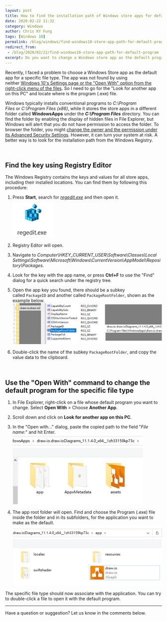 ```yaml
---
layout: post
title: How to find the installation path of Windows store apps for default program settings in Windows 10
date: 2020-02-22 11:32
category: Windows
author: Chris KY Fung
tags: [Windows 10]
permalink: /blog/windows/find-windows10-store-app-path-for-default-program
redirect_from:
 - /blog/2020/02/22/find-windows10-store-app-path-for-default-program
excerpt: Do you want to change a Windows store app as the default program for opening files? Are you looking for the root folder of the Windows Store app for File Association? Here is a procedure of locating the path from the Windows Registry and setting it for a specific file type. In this article, I used the draw.io application as a demonstration.
---
```


<!--more-->

Recently, I faced a problem to choose a Windows Store app as the default app for a specific file type. The app was not found by using neither [Windows 10's Settings page or the "Open With" option from the right-click menu of the files](https://techforluddites.com/windows-10-change-the-default-programs-for-opening-files/). So I need to go for the "Look for another app on this PC" and locate where is the program (.exe) file.

Windows typically installs conventional programs to *C:\Program Files* or *C:\Program Files (x86)*, while it stores the store apps in a different folder called **WindowsApps** under the ***C:\Program Files*** directory. You can find the folder by enabling the display of hidden files in File Explorer, but Windows will alert that you do not have permission to access the folder. To browser the folder, you might [change the owner and the permission under its Advanced Security Settings](https://www.techmesto.com/windows-store-apps-installed-save-data/). However, it can turn your system at risk. A better way is to look for the installation path from the Windows Registry.

<br>

## Find the key using Registry Editor

The Windows Registry contains the keys and values for all store apps, including their installed locations. You can find them by following this procedure:

1. Press **Start**, search for [*regedit.exe*](https://www.lifewire.com/how-to-open-registry-editor-2625150) and then open it.<br>
![icon of regedit.exe](/images/posts/windows/icon%20of%20regedit.exe.png)

2. Registry Editor will open.

3. Navigate to *Computer\HKEY_CURRENT_USER\Software\Classes\Local Settings\Software\Microsoft\Windows\CurrentVersion\AppModel\Repository\Packages*.

4. Look for the key with the app name, or press **Ctrl+F** to use the "Find" dialog for a quick search under the registry tree.

5. Open the app key you found, there should be a subkey called `PackageID` and another called `PackageRootFolder`, shown as the example below.<br>
![Example registry of a windows store app](/images/posts/windows/Example%20registry%20of%20a%20windows%20store%20app.png)

6. Double-click the name of the subkey `PackageRootFolder`, and copy the value data to the clipboard.

<br>

## Use the "Open With" command to change the default program for the specific file type

1. In File Explorer, right-click on a file whose default program you want to change. Select **Open With** > Choose **Another App**.

2. Scroll down and click on **Look for another app on this PC**.

3. In the "Open with..." dialog, paste the copied path to the field "*File name:*" and hit Enter.<br>
![The app root folder in WindowsApps](/images/posts/windows/The%20app%20root%20folder%20in%20WindowsApps.jpg)

4. The app root folder will open. Find and choose the Program (.exe) file inside the folder and in its subfolders, for the application you want to make as the default.<br>
![The draw.io.exe under WindowsApps](/images/posts/windows/The%20draw-io-exe%20under%20WindowsApps.png)

The specific file type should now associate with the application. You can try to double-click a file to open it with the default program.

* * *

Have a question or suggestion? Let us know in the comments below.
